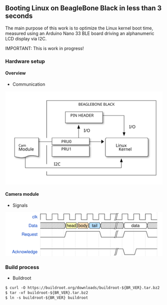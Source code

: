 ## Booting Linux on BeagleBone Black in less than 3 seconds

The main purpose of this work is to optimize the Linux kernel boot time, measured using an Arduino Nano 33 BLE board driving an alphanumeric LCD display via I2C.

IMPORTANT: This is work in progress!

### Hardware setup

#### Overview

- Communication

![Hardware overview](img/hardware-overview.svg)

#### Camera module

- Signals

![Camera module signals](img/cam-module-signals.svg)


### Build process

- Buildroot

```shell
$ curl -O https://buildroot.org/downloads/buildroot-${BR_VER}.tar.bz2
$ tar -xf buildroot-${BR_VER}.tar.bz2
$ ln -s buildroot-${BR_VER} buildroot
```
